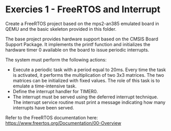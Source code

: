 # Exercies 1 - FreeRTOS and Interrupt

Create a FreeRTOS project based on the mps2-an385 emulated board in QEMU and the basic skeleton provided in this folder.

The base project provides hardware support based on the CMSIS Board Support Package. It implements the printf function and initializes the hardware timer 0 available on the board to issue periodic interrupts.

The system must perform the following actions:
* Execute a periodic task with a period equal to 20ms. Every time the task is activated, it performs the multiplication of two 3x3 matrices.
The two matrices can be initialized with fixed values. The role of this task is to emulate a time-intensive task.
* Define the interrupt handler for TIMER0.
* The interrupt must be served using the deferred interrupt technique. The interrupt service routine must print a message indicating how many interrupts have been served.

Refer to the FreeRTOS documentation here: [https://www.freertos.org/Documentation/00-Overview
]()







